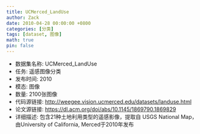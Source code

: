 ```yaml
---
title: UCMerced_LandUse
author: Zack
date: 2010-04-28 00:00:00 +0800
categories: [分类]
tags: [dataset, 图像]
math: true
pin: false
---
```

- 数据集名称: UCMerced_LandUse
- 任务: 遥感图像分类
- 发布时间: 2010
- 模态: 图像
- 数量: 2100张图像
- 代码源链接: http://weegee.vision.ucmerced.edu/datasets/landuse.html
- 论文源链接: https://dl.acm.org/doi/abs/10.1145/1869790.1869829
- 详细描述: 包含21种土地利用类型的遥感影像，提取自 USGS National Map，由University of California, Merced于2010年发布
